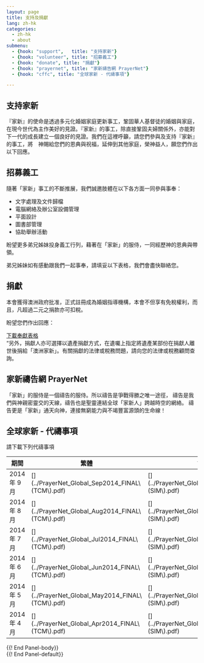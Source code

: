 ```yaml
---
layout: page
title: 支持及捐獻
lang: zh-hk
categories: 
  - zh-hk
  - about
submenu:
  - {hook: "support",   title: "支持家新"}
  - {hook: "volunteer", title: "招募義工"}
  - {hook: "donate", title: "捐獻"}
  - {hook: "prayernet", title: "家新禱告網 PrayerNet"}
  - {hook: "cffc", title: "全球家新 - 代禱事項"}

---
```


支持家新<a name="support">&nbsp;</a>
-------

『家新』的使命是透過多元化婚姻家庭更新事工，鞏固華人基督徒的婚姻與家庭，在現今世代為主作美好的見證。『家新』的事工，除直接鞏固夫婦關係外，亦能對下一代的成長建立一個良好的見證。我們在這裡呼籲，請您們參與及支持『家新』的事工，將　神賜給您們的恩典與祝福，延伸到其他家庭，榮神益人，願您們作出以下回應。

招募義工<a name="volunteer">&nbsp;</a>
--------
隨著「家新」事工的不斷推展，我們誠邀肢體在以下各方面一同參與事奉：

- 文字處理及文件歸檔
- 電腦網絡及辦公室設備管理
- 平面設計
- 圖書部管理
- 協助舉辦活動

盼望更多弟兄姊妹投身義工行列，藉著在「家新」的服侍，一同經歷神的恩典與帶領。

弟兄姊妹如有感動跟我們一起事奉，請填妥以下表格，我們會盡快聯絡您。

捐獻<a name="donate">&nbsp;</a>
----
本會獲得澳洲政府批准，正式註冊成為婚姻指導機構，本會不但享有免稅權利，而且，凡超過二元之捐款亦可扣稅。  

盼望您們作出回應：  


[下載奉獻表格 <span class="glyphicon glyphicon-download-alt"></span>](../Donation_form_2013.pdf)  
“另外，捐獻人亦可選擇以遺產捐獻方式，在遺囑上指定將遺產某部份在捐獻人離世後捐給「澳洲家新」。有關捐獻的法律或稅務問題，請向您的法律或稅務顧問查詢。

家新禱告網 PrayerNet<a name="prayernet">&nbsp;</a>
--------------------
「家新」的服侍是一個禱告的服侍。所以禱告是爭戰得勝之唯一途徑，
禱告是我們與神親密靈交的天線，禱告也是聖靈連結全球「家新人」跨越時空的網絡。
禱告更是「家新」通天向神，連接無窮能力與不竭豐富源頭的生命線！ 　


全球家新 - 代禱事項<a name="cffc">&nbsp;</a>
-------------------
請下載下列代禱事項
<div class="panel panel-default">
<div class="panel-body">
<table class="table">
<thead>
<tr>
<th>期間</th><th>繁體</th><th>简体</th>
<tr>
<tbody>
<tr>
<td>2014年&nbsp;9月</td>
<td>
[<span class="glyphicon glyphicon-download-alt"></span>](../PrayerNet_Global_Sep2014_FINAL\(TCM\).pdf)  
</td>
<td>
[<span class="glyphicon glyphicon-download-alt"></span>](../PrayerNet_Global_Sep2014_FINAL\(SIM\).pdf)
</td>
</tr>
<tr>
<td>2014年&nbsp;8月</td>
<td>
[<span class="glyphicon glyphicon-download-alt"></span>](../PrayerNet_Global_Aug2014_FINAL\(TCM\).pdf)  
</td>
<td>
[<span class="glyphicon glyphicon-download-alt"></span>](../PrayerNet_Global_Aug2014_FINAL\(SIM\).pdf)
</td>
</tr>
<tr>
<td>2014年&nbsp;7月</td>
<td>
[<span class="glyphicon glyphicon-download-alt"></span>](../PrayerNet_Global_Jul2014_FINAL\(TCM\).pdf)  
</td>
<td>
[<span class="glyphicon glyphicon-download-alt"></span>](../PrayerNet_Global_Jul2014_FINAL\(SIM\).pdf)
</td>
</tr>
<tr>
<td>2014年&nbsp;6月</td>
<td>
[<span class="glyphicon glyphicon-download-alt"></span>](../PrayerNet_Global_Jun2014_FINAL\(TCM\).pdf)  
</td>
<td>
[<span class="glyphicon glyphicon-download-alt"></span>](../PrayerNet_Global_Jun2014_FINAL\(SIM\).pdf)
</td>
</tr>
<tr>
<td>2014年&nbsp;5月</td>
<td>
[<span class="glyphicon glyphicon-download-alt"></span>](../PrayerNet_Global_May2014_FINAL\(TCM\).pdf)
</td>
<td>
[<span class="glyphicon glyphicon-download-alt"></span>](../PrayerNet_Global_May2014_FINAL\(SIM\).pdf)
</td>
</tr>
<tr>
<td>2014年&nbsp;4月</td>
<td>
[<span class="glyphicon glyphicon-download-alt"></span>](../PrayerNet_Global_Apr2014_FINAL\(TCM\).pdf)
</td>
<td>
[<span class="glyphicon glyphicon-download-alt"></span>](../PrayerNet_Global_Apr2014_FINAL\(SIM\).pdf)
</td>
</tr>
</tbody>
</thead>
</table>
</div> {{! End Panel-body}}
</div> {{! End Panel-default}}
